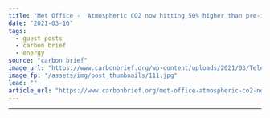 ```yaml
---
title: "Met Office -  Atmospheric CO2 now hitting 50% higher than pre-industrial levels"
date: "2021-03-16"
tags: 
  - guest posts
  - carbon brief
  - energy
source: "carbon brief"
image_url: "https://www.carbonbrief.org/wp-content/uploads/2021/03/Telescopes-on-Mauna-Loa-summit-at-dusk-Hawaii-USA-583x372.jpg"
image_fp: "/assets/img/post_thumbnails/111.jpg"
lead: ""
article_url: "https://www.carbonbrief.org/met-office-atmospheric-co2-now-hitting-50-higher-than-pre-industrial-levels"
---
```


---

